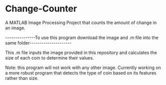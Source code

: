 # Change-Counter
A MATLAB Image Processing Project that counts the amount of change in an image.

---------------To use this program download the image and .m file into the same folder---------------------

This .m file inputs the image provided in this repository and calculates the size of each coin to determine their values.

Note: this program will not work with any other image. Currently working on a more robust program that detects the type of coin based on its features rather than size.
